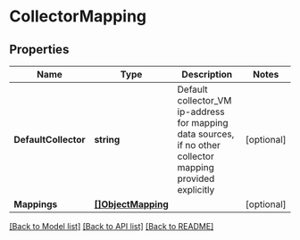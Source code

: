 # CollectorMapping

## Properties

Name | Type | Description | Notes
------------ | ------------- | ------------- | -------------
**DefaultCollector** | **string** | Default collector_VM ip-address for mapping data sources, if no other collector mapping provided explicitly | [optional] 
**Mappings** | [**[]ObjectMapping**](ObjectMapping.md) |  | [optional] 

[[Back to Model list]](../README.md#documentation-for-models) [[Back to API list]](../README.md#documentation-for-api-endpoints) [[Back to README]](../README.md)


